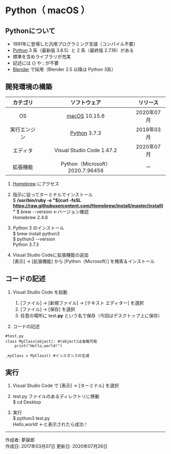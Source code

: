 # Python（ macOS ）

## Pythonについて

* 1991年に登場した汎用プログラミング言語（コンパイル不要）
* [Python](https://ja.wikipedia.org/wiki/Python) 3 系（最新版 3.8.5）と 2 系（最終版 2.7.18）がある
* 標準を含めライブラリが充実
* 記述には {} や ; が不要
* [Blender](https://ja.wikipedia.org/wiki/Blender) で採用（Blender 2.5 以降は Python 3系）

## 開発環境の構築

|カテゴリ|ソフトウェア|リリース|
|:--:|:--:|:--:|
|OS|[macOS](https://ja.wikipedia.org/wiki/MacOS) 10.15.6|2020年07月|
|実行エンジン|[Python](https://ja.wikipedia.org/wiki/Python) 3.7.3|2019年03月|
|エディタ|Visual Studio Code 1.47.2|2020年07月|
|拡張機能|Python（Microsoft） 2020.7.96456|ー|

1. [Homebrew](https://brew.sh/index_ja.html) にアクセス

1. 指示に従ってターミナルでインストール  
    $ <b>/usr/bin/ruby -e "$(curl -fsSL https://raw.githubusercontent.com/Homebrew/install/master/install)"</b>
    $ brew --version ←バージョン確認  
    Homebrew 2.4.8

1. Python 3 のインストール  
    $ brew install python3  
    $ python3 --version  
    Python 3.7.3

1. Visual Studio Codeに拡張機能の追加  
    [表示] → [拡張機能] から [Python（Microsoft）] を検索＆インストール

## コードの記述

1. Visual Studio Code を起動
    1. [ファイル] → [新規ファイル] → [テキスト エディター] を選択
    1. [ファイル] → [保存] を選択
    1. 任意の場所に test<b>.py</b> という名で保存（今回はデスクトップ上に保存） 

1. コードの記述
```
#test.py
class MyClass(object): #(object)は省略可能
    print("Hello,world!")

_myClass = MyClass() #インスタンスの生成
```

## 実行

1. Visual Studio Code で [表示] → [ターミナル] を選択

1. test.py ファイルのあるディレクトリに移動  
$ cd Desktop

1. 実行  
$ python3 test.py  
Hello,world! ←と表示されたら成功！

***
作成者: 夢寐郎  
作成日: 2017年03月07日
更新日: 2020年07月26日
